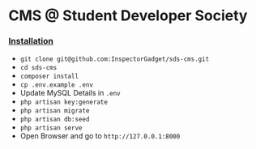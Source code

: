 # CMS @ Student Developer Society

### <u>Installation</u>
- `git clone git@github.com:InspectorGadget/sds-cms.git`
- `cd sds-cms`
- `composer install`
- `cp .env.example .env`
- Update MySQL Details in `.env`
- `php artisan key:generate`
- `php artisan migrate`
- `php artisan db:seed`
- `php artisan serve`
- Open Browser and go to `http://127.0.0.1:8000`
